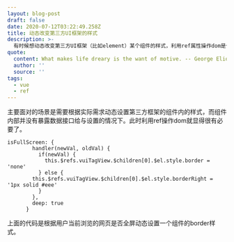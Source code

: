 ```yaml
---
layout: blog-post
draft: false
date: 2020-07-12T03:22:49.258Z
title: 动态改变第三方UI框架的样式
description: >-
  有时候想动态改变第三方UI框架（比如element）某个组件的样式，利用ref属性操作dom是个不错的选择。自己封装的组件当然不会选择这样做的，我们可以直接操作数据即可。
quote:
  content: What makes life dreary is the want of motive. -- George Eliot
  author: ''
  source: ''
tags:
  - vue
  - ref
---
```

主要面对的场景是需要根据实际需求动态设置第三方框架的组件内的样式，而组件内部并没有暴露数据接口给与设置的情况下。此时利用ref操作dom就显得很有必要了。

```
isFullScreen: {
        handler(newVal, oldVal) {
          if(newVal) {
            this.$refs.vuiTagView.$children[0].$el.style.border = 'none'
          } else {
        this.$refs.vuiTagView.$children[0].$el.style.borderRight = '1px solid #eee'
          }
        },
        deep: true
      }
```

上面的代码是根据用户当前浏览的网页是否全屏动态设置一个组件的border样式。